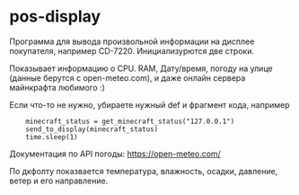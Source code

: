 # pos-display
Программа для вывода произвольной информации на дисплее покупателя, например CD-7220. Инициализурются две строки.

Показывает информацию о CPU. RAM, Дату/время, погоду на улице (данные берутся с open-meteo.com), и даже онлайн сервера майнкрафта любимого :)

Если что-то не нужно, убираете нужный def и фрагмент кода, например

        minecraft_status = get_minecraft_status("127.0.0.1")
        send_to_display(minecraft_status)
        time.sleep(1)

Документация по API погоды:
https://open-meteo.com/

По дкфолту показвается температура, влажность, осадки, давление, ветер и его направление. 
